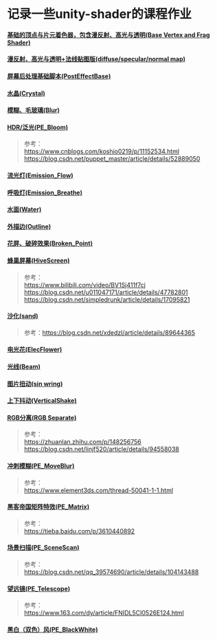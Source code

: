 # 记录一些unity-shader的课程作业
#### [基础的顶点与片元着色器，包含漫反射、高光与透明(Base Vertex and Frag Shader)](https://github.com/lizzzeeeden/learning_shader/blob/main/BaseVFShader.shader)
#### [漫反射、高光与透明+法线贴图版(diffuse/specular/normal map)](https://github.com/lizzzeeeden/learning_shader/blob/main/BaseVFShader_Bump.shader)
#### [屏幕后处理基础脚本(PostEffectBase)](https://github.com/lizzzeeeden/learning_shader/blob/main/PostEffectBase.cs)
#### [水晶(Crystal)](https://github.com/lizzzeeeden/learning_shader/tree/main/Crystal)
#### [模糊、毛玻璃(Blur)](https://github.com/lizzzeeeden/learning_shader/tree/main/Blur)
#### [HDR/泛光(PE_Bloom)](https://github.com/lizzzeeeden/learning_shader/tree/main/PE_Bloom)
  >参考：  
  >https://www.cnblogs.com/koshio0219/p/11152534.html  
  >https://blog.csdn.net/puppet_master/article/details/52889050
#### [流光灯(Emission_Flow)](https://github.com/lizzzeeeden/learning_shader/tree/main/Emission_Flow)
#### [呼吸灯(Emission_Breathe)](https://github.com/lizzzeeeden/learning_shader/tree/main/Emission_Breathe)
#### [水面(Water)](https://github.com/lizzzeeeden/learning_shader/tree/main/Water)
#### [外描边(Outline)](https://github.com/lizzzeeeden/learning_shader/tree/main/Outline)
#### [花屏、破碎效果(Broken_Point)](https://github.com/lizzzeeeden/learning_shader/tree/main/Broken)
#### [蜂巢屏幕(HiveScreen)](https://github.com/lizzzeeeden/learning_shader/tree/main/HiveScreen)
  >参考：  
  >https://www.bilibili.com/video/BV1Sj411f7cj
  >https://blog.csdn.net/u011047171/article/details/47782801
  >https://blog.csdn.net/simpledrunk/article/details/17095821
#### [沙化(sand)](https://github.com/lizzzeeeden/learning_shader/tree/main/Sand)
  >参考：https://blog.csdn.net/xdedzl/article/details/89644365
#### [电光花(ElecFlower)](https://github.com/lizzzeeeden/learning_shader/tree/main/ElecFlower)
#### [光线(Beam)](https://github.com/lizzzeeeden/learning_shader/tree/main/Beam)
#### [图片扭动(sin wring)](https://github.com/lizzzeeeden/learning_shader/tree/main/SinWring)
#### [上下抖动(VerticalShake)](https://github.com/lizzzeeeden/learning_shader/tree/main/PE_VerticalShake)
#### [RGB分离(RGB Separate)](https://github.com/lizzzeeeden/learning_shader/tree/main/PE_RGBSeparate)
  >参考：  
  >https://zhuanlan.zhihu.com/p/148256756
  >https://blog.csdn.net/linjf520/article/details/94558038
#### [冲刺模糊(PE_MoveBlur)](https://github.com/lizzzeeeden/learning_shader/tree/main/PE_MoveBlur)
  >参考：  
  >https://www.element3ds.com/thread-50041-1-1.html
#### [黑客帝国矩阵特效(PE_Matrix)](https://github.com/lizzzeeeden/learning_shader/tree/main/PE_Matrix)
  >参考：  
  >https://tieba.baidu.com/p/3610440892
#### [场景扫描(PE_SceneScan)](https://github.com/lizzzeeeden/learning_shader/tree/main/PE_SceneScan)
  >参考：  
  >https://blog.csdn.net/qq_39574690/article/details/104143488
#### [望远镜(PE_Telescope)](https://github.com/lizzzeeeden/learning_shader/tree/main/PE_Telescope)
  >参考：  
  >https://www.163.com/dy/article/FNIDL5CI0526E124.html
#### [黑白（双色）风(PE_BlackWhite)](https://github.com/lizzzeeeden/learning_shader/tree/main/PE_BlackWhite)
